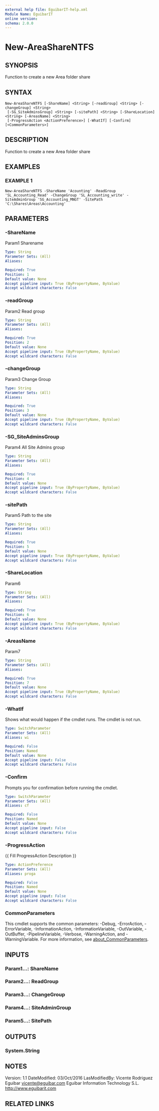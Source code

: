 ```yaml
---
external help file: EguibarIT-help.xml
Module Name: EguibarIT
online version:
schema: 2.0.0
---
```


# New-AreaShareNTFS

## SYNOPSIS
Function to create a new Area folder share

## SYNTAX

```
New-AreaShareNTFS [-ShareName] <String> [-readGroup] <String> [-changeGroup] <String>
 [-SG_SiteAdminsGroup] <String> [-sitePath] <String> [-ShareLocation] <String> [-AreasName] <String>
 [-ProgressAction <ActionPreference>] [-WhatIf] [-Confirm] [<CommonParameters>]
```

## DESCRIPTION
Function to create a new Area folder share

## EXAMPLES

### EXAMPLE 1
```
New-AreaShareNTFS -ShareName 'Acounting' -ReadGroup 'SL_Accounting_Read' -ChangeGroup 'SL_Accounting_write' -SiteAdminGroup 'SG_Accounting_MNGT' -SitePath 'C:\Shares\Areas\Accounting'
```

## PARAMETERS

### -ShareName
Param1 Sharename

```yaml
Type: String
Parameter Sets: (All)
Aliases:

Required: True
Position: 1
Default value: None
Accept pipeline input: True (ByPropertyName, ByValue)
Accept wildcard characters: False
```

### -readGroup
Param2 Read group

```yaml
Type: String
Parameter Sets: (All)
Aliases:

Required: True
Position: 2
Default value: None
Accept pipeline input: True (ByPropertyName, ByValue)
Accept wildcard characters: False
```

### -changeGroup
Param3 Change Group

```yaml
Type: String
Parameter Sets: (All)
Aliases:

Required: True
Position: 3
Default value: None
Accept pipeline input: True (ByPropertyName, ByValue)
Accept wildcard characters: False
```

### -SG_SiteAdminsGroup
Param4 All Site Admins group

```yaml
Type: String
Parameter Sets: (All)
Aliases:

Required: True
Position: 4
Default value: None
Accept pipeline input: True (ByPropertyName, ByValue)
Accept wildcard characters: False
```

### -sitePath
Param5 Path to the site

```yaml
Type: String
Parameter Sets: (All)
Aliases:

Required: True
Position: 5
Default value: None
Accept pipeline input: True (ByPropertyName, ByValue)
Accept wildcard characters: False
```

### -ShareLocation
Param6

```yaml
Type: String
Parameter Sets: (All)
Aliases:

Required: True
Position: 6
Default value: None
Accept pipeline input: True (ByPropertyName, ByValue)
Accept wildcard characters: False
```

### -AreasName
Param7

```yaml
Type: String
Parameter Sets: (All)
Aliases:

Required: True
Position: 7
Default value: None
Accept pipeline input: True (ByPropertyName, ByValue)
Accept wildcard characters: False
```

### -WhatIf
Shows what would happen if the cmdlet runs.
The cmdlet is not run.

```yaml
Type: SwitchParameter
Parameter Sets: (All)
Aliases: wi

Required: False
Position: Named
Default value: None
Accept pipeline input: False
Accept wildcard characters: False
```

### -Confirm
Prompts you for confirmation before running the cmdlet.

```yaml
Type: SwitchParameter
Parameter Sets: (All)
Aliases: cf

Required: False
Position: Named
Default value: None
Accept pipeline input: False
Accept wildcard characters: False
```

### -ProgressAction
{{ Fill ProgressAction Description }}

```yaml
Type: ActionPreference
Parameter Sets: (All)
Aliases: proga

Required: False
Position: Named
Default value: None
Accept pipeline input: False
Accept wildcard characters: False
```

### CommonParameters
This cmdlet supports the common parameters: -Debug, -ErrorAction, -ErrorVariable, -InformationAction, -InformationVariable, -OutVariable, -OutBuffer, -PipelineVariable, -Verbose, -WarningAction, and -WarningVariable. For more information, see [about_CommonParameters](http://go.microsoft.com/fwlink/?LinkID=113216).

## INPUTS

### Param1...: ShareName
### Param2...: ReadGroup
### Param3...: ChangeGroup
### Param4...: SiteAdminGroup
### Param5...: SitePath
## OUTPUTS

### System.String
## NOTES
Version:         1.1
DateModified:    03/Oct/2016
LasModifiedBy:   Vicente Rodriguez Eguibar
    vicente@eguibar.com
    Eguibar Information Technology S.L.
    http://www.eguibarit.com

## RELATED LINKS
